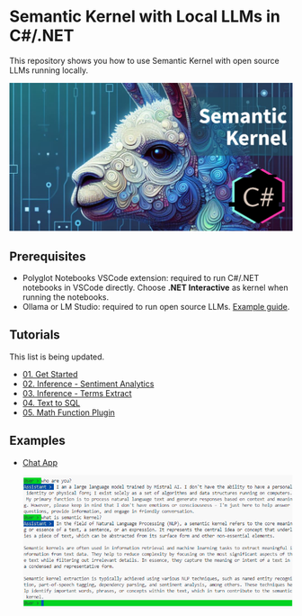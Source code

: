 # Semantic Kernel with Local LLMs in C#/.NET

This repository shows you how to use Semantic Kernel with open source LLMs running locally.

![](./resources/Llama%20with%20Semantic%20Kernel.png)

## Prerequisites

- Polyglot Notebooks VSCode extension: required to run C#/.NET notebooks in VSCode directly. Choose **.NET Interactive** as kernel when running the notebooks.
- Ollama or LM Studio: required to run open source LLMs. [Example guide](https://kontext.tech/article/1367/genai-generate-sql-from-text-via-ollama-python-library-on-local).


## Tutorials

This list is being updated.

- [01. Get Started](./notebooks/01-get-started.ipynb)
- [02. Inference - Sentiment Analytics](./notebooks/02-sentiment-analytics.ipynb)
- [03. Inference - Terms Extract](./notebooks/03-terms-extract.ipynb)
- [04. Text to SQL](./notebooks/04-text-to-sql.ipynb)
- [05. Math Function Plugin](./notebooks/05-math-function.ipynb)

## Examples

- [Chat App](./examples/chat-app)

    ![](./resources/chat-app.png)